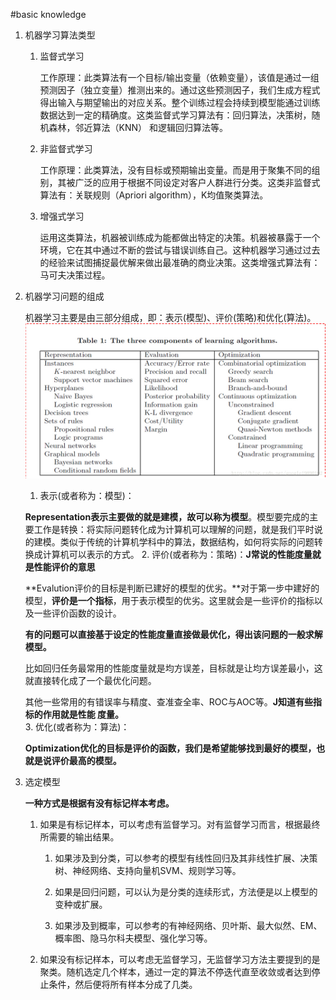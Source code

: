 #basic knowledge

1. 机器学习算法类型

    1. 监督式学习
        
        工作原理：此类算法有一个目标/输出变量（依赖变量），该值是通过一组预测因子（独立变量）推测出来的。通过这些预测因子，我们生成方程式得出输入与期望输出的对应关系。整个训练过程会持续到模型能通过训练数据达到一定的精确度。这类监督式学习算法有：回归算法，决策树，随机森林，邻近算法（KNN） 和逻辑回归算法等。
    
    2. 非监督式学习
        
        工作原理：此类算法，没有目标或预期输出变量。而是用于聚集不同的组别，其被广泛的应用于根据不同设定对客户人群进行分类。这类非监督式算法有：关联规则（Apriori algorithm），K均值聚类算法。

    3. 增强式学习

        运用这类算法，机器被训练成为能都做出特定的决策。机器被暴露于一个环境，它在其中通过不断的尝试与错误训练自己。这种机器学习通过过去的经验来试图捕捉最优解来做出最准确的商业决策。这类增强式算法有：马可夫决策过程。

2. 机器学习问题的组成

    机器学习主要是由三部分组成，即：表示(模型)、评价(策略)和优化(算法)。
    ![](/assets/20141102144824031.jpg)

    1. 表示(或者称为：模型)：
    
    **Representation表示主要做的就是建模，故可以称为模型**。模型要完成的主要工作是转换：将实际问题转化成为计算机可以理解的问题，就是我们平时说的建模。类似于传统的计算机学科中的算法，数据结构，如何将实际的问题转换成计算机可以表示的方式。
    2. 评价(或者称为：策略)：**J常说的性能度量就是性能评价的意思**
    
    **Evalution评价的目标是判断已建好的模型的优劣。**对于第一步中建好的模型，**评价是一个指标**，用于表示模型的优劣。这里就会是一些评价的指标以及一些评价函数的设计。

    **有的问题可以直接基于设定的性能度量直接做最优化，得出该问题的一般求解模型。**

    比如回归任务最常用的性能度量就是均方误差，目标就是让均方误差最小，这就直接转化成了一个最优化问题。

    其他一些常用的有错误率与精度、查准查全率、ROC与AOC等。**J知道有些指标的作用就是性能
度量。**    
    3. 优化(或者称为：算法)：

    **Optimization优化的目标是评价的函数，我们是希望能够找到最好的模型，也就是说评价最高的模型。**
    
3. 选定模型

    **一种方式是根据有没有标记样本考虑。**

    1. 如果是有标记样本，可以考虑有监督学习。对有监督学习而言，根据最终所需要的输出结果。

        1. 如果涉及到分类，可以参考的模型有线性回归及其非线性扩展、决策树、神经网络、支持向量机SVM、规则学习等。

        2. 如果是回归问题，可以认为是分类的连续形式，方法便是以上模型的变种或扩展。

        3. 如果涉及到概率，可以参考的有神经网络、贝叶斯、最大似然、EM、概率图、隐马尔科夫模型、强化学习等。

    2. 如果没有标记样本，可以考虑无监督学习，无监督学习方法主要提到的是聚类。随机选定几个样本，通过一定的算法不停迭代直至收敛或者达到停止条件，然后便将所有样本分成了几类。



